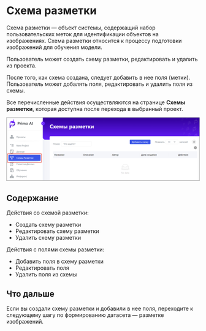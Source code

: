 # Схема разметки

Схема разметки — объект системы, содержащий набор пользовательских меток для идентификации объектов на изображениях. Схема разметки относится к процессу подготовки изображений для обучения модели. 

Пользователь может создать схему разметки, редактировать и удалить из проекта. 

После того, как схема создана, следует добавить в нее поля (метки). Пользователь может добалять поля, редактировать и удалить поля из схемы.

Все перечисленные действия осуществляются на странице **Схемы разметки**, которая доступна после перехода в выбранный проект.

![](<../../../../.gitbook/assets1/primo-ai/user-guide/schemes-page.png>)


## Содержание

Действия со схемой разметки:
* Создать схему разметки
* Редактировать схему разметки
* Удалить схему разметки

Действия с полями схемы разметки:
* Добавить поля в схему разметки
* Редактировать поля
* Удалить поля из схемы

## Что дальше

Если вы создали схему разметки и добавили в нее поля, переходите к следующему шагу по формированию датасета — разметке изображений. 
